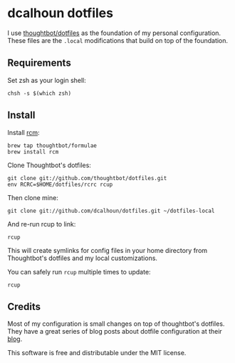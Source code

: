 # dcalhoun dotfiles
I use [thoughtbot/dotfiles](https://github.com/thoughtbot/dotfiles) as the
foundation of my personal configuration. These files are the `.local`
modifications that build on top of the foundation.

## Requirements
Set zsh as your login shell:

    chsh -s $(which zsh)

## Install
Install [rcm](https://github.com/thoughtbot/rcm):

    brew tap thoughtbot/formulae
    brew install rcm

Clone Thoughtbot's dotfiles:

    git clone git://github.com/thoughtbot/dotfiles.git
    env RCRC=$HOME/dotfiles/rcrc rcup

Then clone mine:

    git clone git://github.com/dcalhoun/dotfiles.git ~/dotfiles-local

And re-run rcup to link:

    rcup


This will create symlinks for config files in your home directory from
Thoughtbot's dotfiles and my local customizations.

You can safely run `rcup` multiple times to update:

    rcup

## Credits
Most of my configuration is small changes on top of thoughtbot's dotfiles.
They have a great series of blog posts about dotfile configuration at their
[blog](http://robots.thoughtbot.com).

This software is free and distributable under the MIT license.
